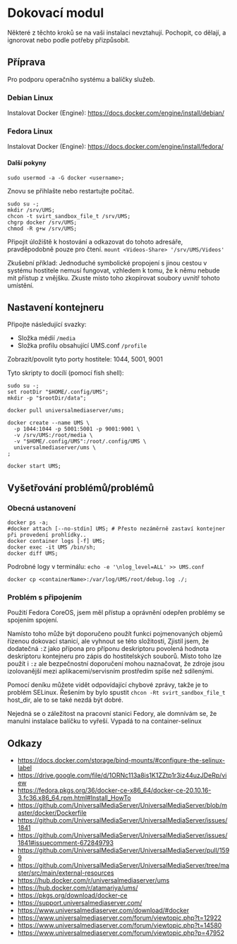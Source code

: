 # Dokovací modul

Některé z těchto kroků se na vaši instalaci nevztahují.  Pochopit, co dělají, a ignorovat nebo podle potřeby přizpůsobit.

## Příprava

Pro podporu operačního systému a balíčky služeb.

### Debian Linux

Instalovat Docker (Engine): https://docs.docker.com/engine/install/debian/

### Fedora Linux

Instalovat Docker (Engine): https://docs.docker.com/engine/install/fedora/

#### Další pokyny

```
sudo usermod -a -G docker <username>;
```

Znovu se přihlašte nebo restartujte počítač.

```
sudo su -;
mkdir /srv/UMS;
chcon -t svirt_sandbox_file_t /srv/UMS;
chgrp docker /srv/UMS;
chmod -R g+w /srv/UMS;
```

Připojit úložiště k hostování a odkazovat do tohoto adresáře, pravděpodobně pouze pro čtení. `mount <Videos-Share> '/srv/UMS/Videos'`

Zkušební příklad: Jednoduché symbolické propojení s jinou cestou v systému hostitele nemusí fungovat, vzhledem k tomu, že k němu nebude mít přístup z vnějšku.  Zkuste místo toho zkopírovat soubory uvnitř tohoto umístění.

## Nastavení kontejneru

Připojte následující svazky:
- Složka médií `/media`
- Složka profilu obsahující UMS.conf `/profile`

Zobrazit/povolit tyto porty hostitele: 1044, 5001, 9001

Tyto skripty to docílí (pomocí fish shell):
```
sudo su -;
set rootDir "$HOME/.config/UMS";
mkdir -p "$rootDir/data";
​
docker pull universalmediaserver/ums;
​
docker create --name UMS \
  -p 1044:1044 -p 5001:5001 -p 9001:9001 \
  -v /srv/UMS:/root/media \
  -v "$HOME/.config/UMS":/root/.config/UMS \
  universalmediaserver/ums \
;
​
docker start UMS;
```

## Vyšetřování problémů/problémů

### Obecná ustanovení

```
docker ps -a;
#docker attach [--no-stdin] UMS; # Přesto nezáměrně zastaví kontejner při provedení prohlídky..
docker container logs [-f] UMS;
docker exec -it UMS /bin/sh;
docker diff UMS;
```

Podrobné logy v terminálu: `echo -e '\nlog_level=ALL' >> UMS.conf`

```
docker cp <containerName>:/var/log/UMS/root/debug.log ./;
```

### Problém s připojením

Použití Fedora CoreOS, jsem měl přístup a oprávnění odepřen problémy se spojením spojení.

Namísto toho může být doporučeno použít funkci pojmenovaných objemů řízenou dokovací stanicí, ale vyhnout se této složitosti, Zjistil jsem, že dodatečná `:Z` jako přípona pro příponu deskriptoru povolená hodnota deskriptoru kontejneru pro zápis do hostitelských souborů. Místo toho lze použít i `:z` ale bezpečnostní doporučení mohou naznačovat, že zdroje jsou izolovanější mezi aplikacemi/servisním prostředím spíše než sdílenými.

Pomocí deníku můžete vidět odpovídající chybové zprávy, takže je to problém SELinux. Řešením by bylo spustit `chcon -Rt svirt_sandbox_file_t` host_dir, ale to se také nezdá být dobré.

Nejedná se o záležitost na pracovní stanici Fedory, ale domnívám se, že manulni instalace balíčku to vyřeší.  Vypadá to na container-selinux

## Odkazy

- https://docs.docker.com/storage/bind-mounts/#configure-the-selinux-label
- https://drive.google.com/file/d/1ORNc113a8is1K1ZZtp1r3iz44uzJDeRp/view
- https://fedora.pkgs.org/36/docker-ce-x86_64/docker-ce-20.10.16-3.fc36.x86_64.rpm.html#Install_HowTo
- https://github.com/UniversalMediaServer/UniversalMediaServer/blob/master/docker/Dockerfile
- https://github.com/UniversalMediaServer/UniversalMediaServer/issues/1841
- https://github.com/UniversalMediaServer/UniversalMediaServer/issues/1841#issuecomment-672849793
- https://github.com/UniversalMediaServer/UniversalMediaServer/pull/1599
- https://github.com/UniversalMediaServer/UniversalMediaServer/tree/master/src/main/external-resources
- https://hub.docker.com/r/universalmediaserver/ums
- https://hub.docker.com/r/atamariya/ums/
- https://pkgs.org/download/docker-ce
- https://support.universalmediaserver.com/
- https://www.universalmediaserver.com/download/#docker
- https://www.universalmediaserver.com/forum/viewtopic.php?t=12922
- https://www.universalmediaserver.com/forum/viewtopic.php?t=14580
- https://www.universalmediaserver.com/forum/viewtopic.php?p=47952
